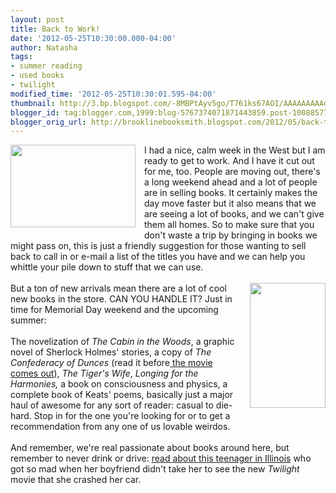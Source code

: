 ```yaml
---
layout: post
title: Back to Work!
date: '2012-05-25T10:30:00.000-04:00'
author: Natasha
tags:
- summer reading
- used books
- twilight
modified_time: '2012-05-25T10:30:01.595-04:00'
thumbnail: http://3.bp.blogspot.com/-8MBPtAyv5go/T761ks67AOI/AAAAAAAAAdE/AH4yw48ugx0/s72-c/old-books.jpg
blogger_id: tag:blogger.com,1999:blog-5767374071871443859.post-1008857776228910277
blogger_orig_url: http://brooklinebooksmith.blogspot.com/2012/05/back-to-work.html
---
```


<div class="separator" style="clear: both; text-align: center;"><a href="http://3.bp.blogspot.com/-8MBPtAyv5go/T761ks67AOI/AAAAAAAAAdE/AH4yw48ugx0/s1600/old-books.jpg" imageanchor="1" style="clear: left; float: left; margin-bottom: 1em; margin-right: 1em;"><img border="0" height="132" src="http://3.bp.blogspot.com/-8MBPtAyv5go/T761ks67AOI/AAAAAAAAAdE/AH4yw48ugx0/s200/old-books.jpg" width="200" /></a></div>I had a nice, calm week in the West but I am ready to get to work. And I have it cut out for me, too. People are moving out, there's a long weekend ahead and a lot of people are in selling books. It certainly makes the day move faster but it also means that we are seeing a lot of books, and we can't give them all homes. So to make sure that you don't waste a trip by bringing in books we might pass on, this is just a friendly suggestion for those wanting to sell back to call in or e-mail a list of the titles you have and we can help you whittle your pile down to&nbsp;stuff that we can use.<br /><br /><a href="http://1.bp.blogspot.com/-jHeWUO3aS4I/T761nTlT8eI/AAAAAAAAAdM/gwlx75Wcj38/s1600/Novelization_The-Cabin-in-the-Woods_042012.jpg" imageanchor="1" style="clear: right; float: right; margin-bottom: 1em; margin-left: 1em;"><img border="0" height="200" src="http://1.bp.blogspot.com/-jHeWUO3aS4I/T761nTlT8eI/AAAAAAAAAdM/gwlx75Wcj38/s200/Novelization_The-Cabin-in-the-Woods_042012.jpg" width="121" /></a>But a ton of new arrivals mean there are a lot of cool new books in the store. CAN YOU HANDLE IT? Just in time for Memorial Day weekend and the upcoming summer:<br /><br />The novelization of <i>The Cabin in the Woods</i>, a graphic novel of Sherlock Holmes' stories, a copy of <i>The Confederacy of Dunces </i>(read it before<a href="http://www.csmonitor.com/Books/chapter-and-verse/2012/0524/A-Confederacy-of-Dunces-to-hit-the-big-screen-with-Zach-Galifianakis"> the movie comes out</a>), <i>The Tiger's Wife</i>, <i>Longing for the Harmonies, </i>a book on consciousness and physics, a complete book of Keats' poems, basically just a major haul of awesome for any sort of reader: casual to die-hard. Stop in for the one you're looking for or to get a recommendation from any one of us&nbsp;lovable&nbsp;weirdos.<br /><br />And remember, we're real passionate about books around here, but remember to never drink or drive: <a href="http://www.huffingtonpost.com/2011/11/21/illinois-twilight-fan-arrested_n_1105740.html">read about this teenager in Illinois</a> who got so mad when her boyfriend didn't take her to see the new <i>Twilight </i>movie that she crashed her car.